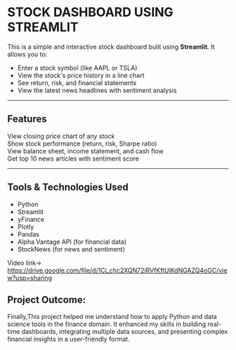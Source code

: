 # STOCK DASHBOARD USING STREAMLIT
This is a simple and interactive stock dashboard bulit using **Streamlit**. It allows you to:

- Enter a stock symbol (like AAPL or TSLA)
- View the stock's price history in a line chart
- See return, risk, and financial statements
- View the latest news headlines with sentiment analysis

---

## Features

 View closing price chart of any stock  
 Show stock performance (return, risk, Sharpe ratio)  
 View balance sheet, income statement, and cash flow  
 Get top 10 news articles with sentiment score

---

## Tools & Technologies Used

- Python
- Streamlit
- yFinance
- Plotly
- Pandas
- Alpha Vantage API (for financial data)
- StockNews (for news and sentiment)

Video link->  https://drive.google.com/file/d/1Cj_chc2XQN72iRVfKftUlKdNGAZQ4oGC/view?usp=sharing

##  Project Outcome:
Finally,This project helped me understand how to apply Python and data science tools in the finance domain. It enhanced my skills in building real-time dashboards, integrating multiple data sources, and presenting complex financial insights in a user-friendly format.
